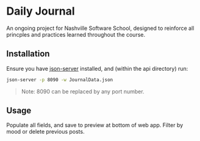 # Daily Journal
An ongoing project for Nashville Software School, designed to reinforce all princples and practices learned throughout the course.

## Installation
Ensure you have [json-server](https://github.com/typicode/json-server) installed, and (within the api directory) run:
```bash
json-server -p 8090 -w JournalData.json
```
> Note: 8090 can be replaced by any port number.

## Usage
Populate all fields, and save to preview at bottom of web app.  Filter by mood or delete previous posts.